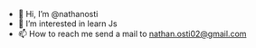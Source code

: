- 👋 Hi, I’m @nathanosti
- 👀 I’m interested in learn Js
- 📫 How to reach me send a mail to nathan.osti02@gmail.com
